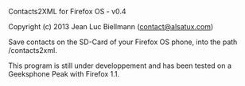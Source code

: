 Contacts2XML for Firefox OS - v0.4

Copyright (c) 2013 Jean Luc Biellmann (contact@alsatux.com)

Save contacts on the SD-Card of your Firefox OS phone, into the path /contacts2xml.

This program is still under developpement and has been tested on a Geeksphone Peak with Firefox 1.1.
